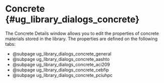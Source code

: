 Concrete {#ug_library_dialogs_concrete}
==============================================
The Concrete Details window allows you to edit the properties of concrete materials stored in the library. The properties are defined on the following tabs:

* @subpage ug_library_dialogs_concrete_general
* @subpage ug_library_dialogs_concrete_aashto
* @subpage ug_library_dialogs_concrete_aci209
* @subpage ug_library_dialogs_concrete_cebfip
* @subpage ug_library_dialogs_concrete_pciuhpc
